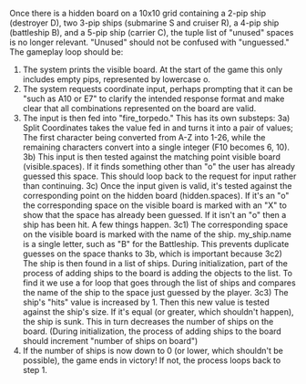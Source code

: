 Once there is a hidden board on a 10x10 grid containing a 2-pip ship (destroyer D), two 3-pip ships (submarine S and cruiser R), a 4-pip ship (battleship B), and a 5-pip ship (carrier C), the tuple list of "unused" spaces is no longer relevant. "Unused" should not be confused with "unguessed."
The gameplay loop should be:
1) The system prints the visible board. At the start of the game this only includes empty pips, represented by lowercase o.
2) The system requests coordinate input, perhaps prompting that it can be "such as A10 or E7" to clarify the intended response format and make clear that all combinations represented on the board are valid.
3) The input is then fed into "fire_torpedo." This has its own substeps:
3a) Split Coordinates takes the value fed in and turns it into a pair of values; The first character being converted from A-Z into 1-26, while the remaining characters convert into a single integer (F10 becomes 6, 10).
3b) This input is then tested against the matching point visible board (visible.spaces). If it finds something other than "o" the user has already guessed this space. This should loop back to the request for input rather than continuing.
3c) Once the input given is valid, it's tested against the corresponding point on the hidden board (hidden.spaces). If it's an "o" the corresponding space on the visible board is marked with an "X" to show that the space has already been guessed. If it isn't an "o" then a ship has been hit. A few things happen.
3c1) The corresponding space on the visible board is marked with the name of the ship. my_ship.name is a single letter, such as "B" for the Battleship. This prevents duplicate guesses on the space thanks to 3b, which is important because
3c2) The ship is then found in a list of ships. During initialization, part of the process of adding ships to the board is adding the objects to the list.  To find it we use a for loop that goes through the list of ships and compares the name of the ship to the space just guessed by the player.
3c3) The ship's "hits" value is increased by 1. Then this new value is tested against the ship's size. If it's equal (or greater, which shouldn't happen), the ship is sunk. This in turn decreases the number of ships on the board. (During initialization, the process of adding ships to the board should increment "number of ships on board")
4) If the number of ships is now down to 0 (or lower, which shouldn't be possible), the game ends in victory! If not, the process loops back to step 1.